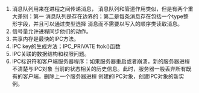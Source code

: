 1. 消息队列用来在进程之间传递消息， 消息队列和管道作用类似，但是有两个重大差别：第一
    消息队列是存在边界的；第二是每条消息存在包括一个type整形字段，并且可以通过类型选择
    消息而不需要以写入的顺序类读取消息。
2. 信号量允许进程同步他们的动作。
3. 共享内存是最快的IPC方法。
4. IPC key的生成方法；IPC_PRIVATE  ftok()函数
5. IPC关联的数据结构和权限问题。
6. IPC标识符和客户端服务器程序：如果服务器重启或者崩溃，新的服务器进程不清楚与IPC对象
    当前的状态相关的历史信息。此时，服务器一般丢弃所有既有的客户端，删除上一个服务器进程
    创建的IPC对象，创建IPC对象的新实例。
